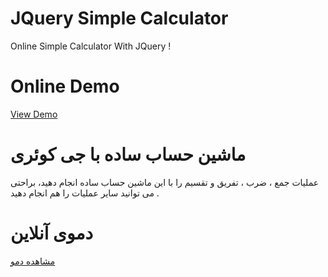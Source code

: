 # JQuery Simple Calculator
Online Simple Calculator With JQuery !
# Online Demo
<a href="//demo.aminarjmand.com/coding/jquery/01/calculator.html">View Demo</a>

# ماشین حساب ساده با جی کوئری
عملیات جمع ، ضرب ، تفریق و تقسیم را با این ماشین حساب ساده انجام دهید، براحتی می توانید سایر عملیات را هم انجام دهید .
# دموی آنلاین
<a href="//demo.aminarjmand.com/coding/jquery/01/calculator.html">مشاهده دمو</a>
